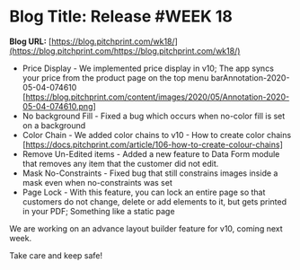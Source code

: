 # **Blog Title**: Release #WEEK 18

**Blog URL:** [https://blog.pitchprint.com/wk18/](https://blog.pitchprint.com/https://blog.pitchprint.com/wk18/)

 * Price Display - We implemented price display in v10; The app syncs your price from the product page on the top menu
   barAnnotation-2020-05-04-074610 [https://blog.pitchprint.com/content/images/2020/05/Annotation-2020-05-04-074610.png]
 * No background Fill - Fixed a bug which occurs when no-color fill is set on a background
 * Color Chain - We added color chains to v10 - How to create color chains
   [https://docs.pitchprint.com/article/106-how-to-create-colour-chains]
 * Remove Un-Edited items - Added a new feature to Data Form module that removes any item that the customer did not edit.
 * Mask No-Constraints - Fixed bug that still constrains images inside a mask even when no-constraints was set
 * Page Lock - With this feature, you can lock an entire page so that customers do not change, delete or add elements to it, but gets
   printed in your PDF; Something like a static page

We are working on an advance layout builder feature for v10, coming next week.

Take care and keep safe!

